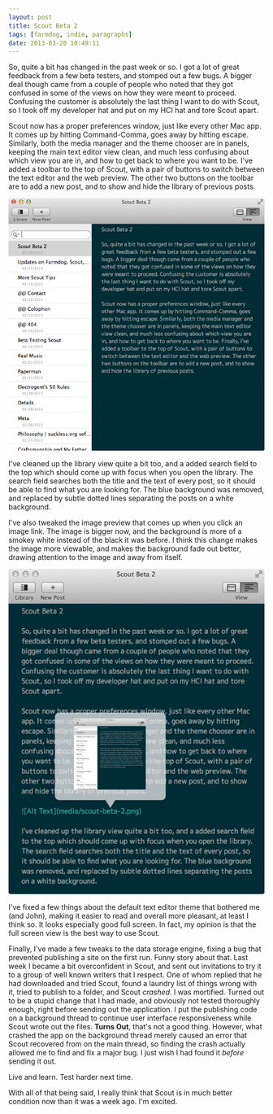 ```yaml
---
layout: post
title: Scout Beta 2
tags: [farmdog, indie, paragraphs]
date: 2013-03-20 10:49:11
---
```


So, quite a bit has changed in the past week or so. I got a lot of great feedback from a few beta testers, and stomped out a few bugs. A bigger deal though came from a couple of people who noted that they got confused in some of the views on how they were meant to proceed. Confusing the customer is absolutely the last thing I want to do with Scout, so I took off my developer hat and put on my HCI hat and tore Scout apart. 

Scout now has a proper preferences window, just like every other Mac app. It comes up by hitting Command-Comma, goes away by hitting escape. Similarly, both the media manager and the theme chooser are in panels, keeping the main text editor view clean, and much less confusing about which view you are in, and how to get back to where you want to be. I've added a toolbar to the top of Scout, with a pair of buttons to switch between the text editor and the web preview. The other two buttons on the toolbar are to add a new post, and to show and hide the library of previous posts. 

![Alt Text](/media/scout-beta-2.png)

I've cleaned up the library view quite a bit too, and a added search field to the top which should come up with focus when you open the library. The search field searches both the title and the text of every post, so it should be able to find what you are looking for. The blue background was removed, and replaced by subtle dotted lines separating the posts on a white background. 

I've also tweaked the image preview that comes up when you click an image link. The image is bigger now, and the background is more of a smokey white instead of the black it was before. I think this change makes the image more viewable, and makes the background fade out better, drawing attention to the image and away from itself. 

![Alt Text](/media/image-preview.png)

I've fixed a few things about the default text editor theme that bothered me (and John), making it easier to read and overall more pleasant, at least I think so. It looks especially good full screen. In fact, my opinion is that the full screen view is the best way to use Scout. 

Finally, I've made a few tweaks to the data storage engine, fixing a bug that prevented publishing a site on the first run. Funny story about that. Last week I became a bit overconfident in Scout, and sent out invitations to try it to a group of well known writers that I respect. One of whom replied that he had downloaded and tried Scout, found a laundry list of things wrong with it, tried to publish to a folder, and Scout *crashed*. I was mortified. Turned out to be a stupid change that I had made, and obviously not tested thoroughly enough, right before sending out the application. I put the publishing code on a background thread to continue user interface responsiveness while Scout wrote out the files. **Turns Out**, that's not a good thing. However, what crashed the app on the background thread merely caused an error that Scout recovered from on the main thread, so finding the crash actually allowed me to find and fix a major bug. I just wish I had found it *before* sending it out. 

Live and learn. Test harder next time. 

With all of that being said, I really think that Scout is in much better condition now than it was a week ago. I'm excited. 

